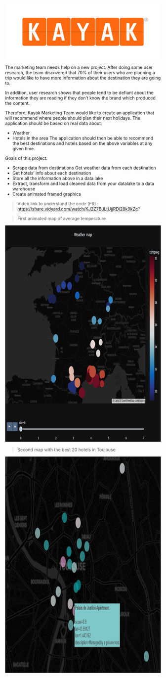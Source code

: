 <img src='kayak.png'>

The marketing team needs help on a new project. After doing some user research, the team discovered that 70% of their users who are planning a trip would like to have more information about the destination they are going to.

In addition, user research shows that people tend to be defiant about the information they are reading if they don’t know the brand which produced the content.

Therefore, Kayak Marketing Team would like to create an application that will recommend where people should plan their next holidays. The application should be based on real data about:

- Weather
- Hotels in the area The application should then be able to recommend the best destinations and hotels based on the above variables at any given time.

Goals of this project:

- Scrape data from destinations Get weather data from each destination
- Get hotels’ info about each destination
- Store all the information above in a data lake
- Extract, transform and load cleaned data from your datalake to a data warehouse
- Create animated framed graphics

> Video link to understand the code (FR) : https://share.vidyard.com/watch/KJ2Z7BJLtUjjRDi28k9kZc?

> First animated map of average temperature
<img src='src/tempavg.png' width="1000" height="700">

> Second map with the best 20 hotels in Toulouse 
<img src='src/hotels.png' width="1000" height="700">
